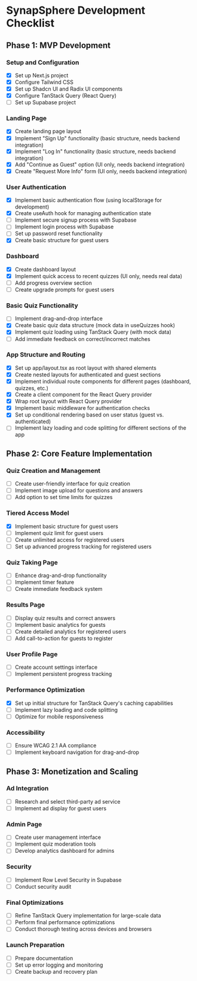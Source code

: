 # SynapSphere Development Checklist

## Phase 1: MVP Development

### Setup and Configuration
- [x] Set up Next.js project
- [x] Configure Tailwind CSS
- [x] Set up Shadcn UI and Radix UI components
- [x] Configure TanStack Query (React Query)
- [ ] Set up Supabase project

### Landing Page
- [x] Create landing page layout
- [x] Implement "Sign Up" functionality (basic structure, needs backend integration)
- [x] Implement "Log In" functionality (basic structure, needs backend integration)
- [x] Add "Continue as Guest" option (UI only, needs backend integration)
- [x] Create "Request More Info" form (UI only, needs backend integration)

### User Authentication
- [x] Implement basic authentication flow (using localStorage for development)
- [x] Create useAuth hook for managing authentication state
- [ ] Implement secure signup process with Supabase
- [ ] Implement login process with Supabase
- [ ] Set up password reset functionality
- [x] Create basic structure for guest users

### Dashboard
- [x] Create dashboard layout
- [x] Implement quick access to recent quizzes (UI only, needs real data)
- [ ] Add progress overview section
- [ ] Create upgrade prompts for guest users

### Basic Quiz Functionality
- [ ] Implement drag-and-drop interface
- [x] Create basic quiz data structure (mock data in useQuizzes hook)
- [x] Implement quiz loading using TanStack Query (with mock data)
- [ ] Add immediate feedback on correct/incorrect matches

### App Structure and Routing
- [x] Set up app/layout.tsx as root layout with shared elements
- [x] Create nested layouts for authenticated and guest sections
- [x] Implement individual route components for different pages (dashboard, quizzes, etc.)
- [x] Create a client component for the React Query provider
- [x] Wrap root layout with React Query provider
- [x] Implement basic middleware for authentication checks
- [x] Set up conditional rendering based on user status (guest vs. authenticated)
- [ ] Implement lazy loading and code splitting for different sections of the app

## Phase 2: Core Feature Implementation

### Quiz Creation and Management
- [ ] Create user-friendly interface for quiz creation
- [ ] Implement image upload for questions and answers
- [ ] Add option to set time limits for quizzes

### Tiered Access Model
- [x] Implement basic structure for guest users
- [ ] Implement quiz limit for guest users
- [ ] Create unlimited access for registered users
- [ ] Set up advanced progress tracking for registered users

### Quiz Taking Page
- [ ] Enhance drag-and-drop functionality
- [ ] Implement timer feature
- [ ] Create immediate feedback system

### Results Page
- [ ] Display quiz results and correct answers
- [ ] Implement basic analytics for guests
- [ ] Create detailed analytics for registered users
- [ ] Add call-to-action for guests to register

### User Profile Page
- [ ] Create account settings interface
- [ ] Implement persistent progress tracking

### Performance Optimization
- [x] Set up initial structure for TanStack Query's caching capabilities
- [ ] Implement lazy loading and code splitting
- [ ] Optimize for mobile responsiveness

### Accessibility
- [ ] Ensure WCAG 2.1 AA compliance
- [ ] Implement keyboard navigation for drag-and-drop

## Phase 3: Monetization and Scaling

### Ad Integration
- [ ] Research and select third-party ad service
- [ ] Implement ad display for guest users

### Admin Page
- [ ] Create user management interface
- [ ] Implement quiz moderation tools
- [ ] Develop analytics dashboard for admins

### Security
- [ ] Implement Row Level Security in Supabase
- [ ] Conduct security audit

### Final Optimizations
- [ ] Refine TanStack Query implementation for large-scale data
- [ ] Perform final performance optimizations
- [ ] Conduct thorough testing across devices and browsers

### Launch Preparation
- [ ] Prepare documentation
- [ ] Set up error logging and monitoring
- [ ] Create backup and recovery plan